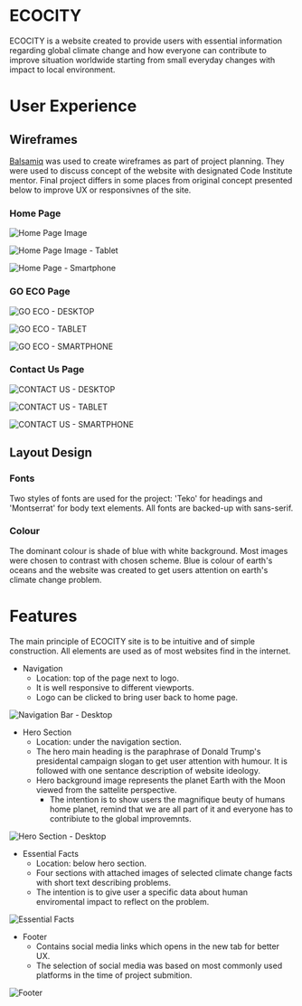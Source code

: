 # ECOCITY
ECOCITY is a website created to provide users with essential information regarding global climate change and how everyone can contribute to improve situation worldwide starting from small everyday changes with impact to local environment.
<!-- Am I Responsive Image here -->
<!-- # Contents list-->
# User Experience
## Wireframes
[Balsamiq](https://balsamiq.com/) was used to create wireframes as part of project planning. They were used to discuss concept of the website with designated Code Institute mentor. Final project differs in some places from original concept presented below to improve UX or responsivnes of the site.
### Home Page
![Home Page Image](/assets/images/readme/HOME.png)

![Home Page Image - Tablet](/assets/images/readme/HOME_%20TABLET.png)

![Home Page - Smartphone](assets/images/readme/HOME_%20SMARTPHONE.png)

### GO ECO Page
![GO ECO - DESKTOP](/assets/images/readme/GO%20ECO.png)

![GO ECO - TABLET](assets/images/readme/GO%20ECO_%20TABLET.png)

![GO ECO - SMARTPHONE](assets/images/readme/GO%20ECO_%20SMARTPHONE.png)

### Contact Us Page

![CONTACT US - DESKTOP](assets/images/readme/CONTACT%20US.png)

![CONTACT US - TABLET](assets/images/readme/CONTACT%20US_%20TABLET.png)

![CONTACT US - SMARTPHONE](assets/images/readme/CONTACT%20US_%20SMARTPHONE.png)

## Layout Design

### Fonts
Two styles of fonts are used for the project: 'Teko' for headings and 'Montserrat' for body text elements. All fonts are backed-up with sans-serif.

### Colour
The dominant colour is shade of blue with white background. Most images were chosen to contrast with chosen scheme. Blue is colour of earth's oceans and the website was created to get users attention on earth's climate change problem.

# Features
The main principle of ECOCITY site is to be intuitive and of simple construction. All elements are used as of most websites find in the internet.

- Navigation
  - Location: top of the page next to logo.
  - It is well responsive to different viewports.
  - Logo can be clicked to bring user back to home page.


![Navigation Bar - Desktop](assets/images/readme/Navigation%20Bar%20-%20Desktop.png)

- Hero Section
  - Location: under the navigation section.
  - The hero main heading is the paraphrase of Donald Trump's presidental campaign slogan to get user attention with humour. It is followed with one sentance description of website ideology.
  - Hero background image represents the planet Earth with the Moon viewed from the sattelite perspective. 
    - The intention is to show users the magnifique beuty of humans home planet, remind that we are all part of it and everyone has to contribiute to the global improvemnts.

![Hero Section - Desktop](assets/images/readme/Hero%20Section%20-%20Desktop.png)

- Essential Facts
  - Location: below hero section.
  - Four sections with attached images of selected climate change facts with short text describing problems.
  - The intention is to give user a specific data about human enviromental impact to reflect on the problem.

![Essential Facts](assets/images/readme/Essential%20Facts.png)

- Footer
  - Contains social media links which opens in the new tab for better UX.
  - The selection of social media was based on most commonly used platforms in the time of project submition.

![Footer](assets/images/readme/Footer.png)